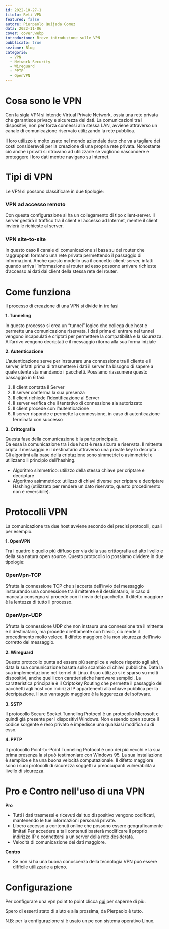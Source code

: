 ```yaml
---
id: 2022-10-27-1
titolo: Reti VPN
featured: false
autore: Pierpaolo Quijada Gomez
data: 2022-11-06
cover: cover.webp
introduzione: Breve introduzione sulle VPN
pubblicato: true
sezione: Blog
categorie:
  - VPN
  - Network Security
  - Wireguard
  - PPTP
  - OpenVPN
---
```


# Cosa sono le VPN

Con la sigla VPN si intende Virtual Private Network, ossia una rete privata che garantisce privacy e sicurezza dei dati.
La comunicazioni tra i dispositivi, non per forza connessi alla stessa LAN, avviene attraverso un canale di comunicazione riservato utilizzando la rete pubblica.

Il loro utilizzo è molto usato nel mondo aziendale dato che va a tagliare dei costi considerevoli per la creazione di una propria rete privata.
Nonostante ciò anche i privati si ritrovano ad utilizzarle se vogliono nascondere e proteggere i loro dati mentre navigano su Internet.

# Tipi di VPN

Le VPN si possono classificare in due tipologie:

### **VPN ad accesso remoto**

Con questa configurazione si ha un collegamento di tipo client-server.
Il server gestirà il traffico tra il client e l’accesso ad Internet, mentre il client invierà le richieste al server.

### **VPN site-to-site**

In questo caso il canale di comunicazione si basa su dei router che raggruppati formano una rete privata permettendo il passaggio di informazioni.
Anche questo modello usa il concetto client-server, infatti quando arriva l’informazione al router ad esso possono arrivare richieste d’accesso ai dati dai client della stessa rete del router.

# Come funziona

Il processo di creazione di una VPN si divide in tre fasi

**1. Tunneling**

In questo processo si crea un “tunnel” logico che collega due host e permette una comunicazione riservata.
I dati prima di entrare nel tunnel vengono incapsulati e criptati per permettere la compatibilità e la sicurezza.
All’arrivo vengono decriptati e il messaggio ritorna alla sua forma iniziale

**2. Autenticazione**

L’autenticazione serve per instaurare una connessione tra il cliente e il server, infatti prima di trasmettere i dati il server ha bisogno di sapere a quale utente sta mandando i pacchetti.
Possiamo riassumere questo passaggio in 6 fasi:

1. Il client contatta il Server
2. Il server conferma la sua presenza
3. Il client richiede l’identificazione al Server
4. Il server verifica che il tentativo di connessione sia autorizzato
5. Il client procede con l’autenticazione
6. Il server risponde e permette la connessione, in caso di autenticazione terminata con successo

**3. Crittografia**

Questa fase della comunicazione è la parte principale.  
Da essa la comunicazione tra i due host è resa sicura e riservata.
Il mittente cripta il messaggio e il destinatario attraverso una private key lo decripta .
Gli algoritmi alla base della criptazione sono simmetrici o asimmetrici e utilizzano il principio dell’hashing.

- Algoritmo simmetrico: utilizzo della stessa chiave per criptare e decriptare
- Algoritmo asimmetrico: utilizzo di chiavi diverse per criptare e decriptare
Hashing (utilizzato per rendere un dato riservato, questo procedimento non è reversibile).

# Protocolli VPN

La comunicazione tra due host avviene secondo dei precisi protocolli, quali per esempio.

**1. OpenVPN**

Tra i quattro è quello più diffuso per via della sua crittografia ad alto livello e della sua natura open source.
Questo protocollo lo possiamo dividere in due tipologie:

### **OpenVpn-TCP**

Sfrutta la connessione TCP che si accerta dell’invio del messaggio instaurando una connessione tra il mittente e il destinatario, in caso di mancata consegna si procede con il rinvio del pacchetto.
Il difetto maggiore è la lentezza di tutto il processo.

### **OpenVpn-UDP**

Sfrutta la connessione UDP che non instaura una connessione tra il mittente e il destinatario, ma procede direttamente con l’invio, ciò rende il procedimento molto veloce.
Il difetto maggiore è la non sicurezza dell’invio corretto del messaggio.

**2. Wireguard**

Questo protocollo punta ad essere più semplice e veloce rispetto agli altri, data la sua comunicazione basata sullo scambio di chiavi pubbliche.
Data la sua implementazione nel kernel di Linux il suo utilizzo si è sparso su molti dispositivi, anche quelli con caratteristiche hardware semplici.
La caratteristica principale è il Criptokey Routing che permette il passaggio dei pacchetti agli host con indirizzi IP appartenenti alla chiave pubblica per la decriptazione.
Il suo vantaggio maggiore è la leggerezza del software.

**3. SSTP**

Il protocollo Secure Socket Tunneling Protocol è un protocollo Microsoft e quindi già presente per i dispositivi Windows.
Non essendo open source il codice sorgente è reso privato e impedisce una qualsiasi modifica su di esso.

**4. PPTP**

Il protocollo Point-to-Point Tunneling Protocol è uno dei più vecchi e la sua prima presenza la si può testimoniare con Windows 95.
La sua installazione è semplice e ha una buona velocità computazionale.
Il difetto maggiore sono i suoi protocolli di sicurezza soggetti a preoccupanti vulnerabilità a livello di sicurezza.

# Pro e Contro nell'uso di una VPN

**Pro**

- Tutti i dati trasmessi e ricevuti dal tuo dispositivo vengono codificati, mantenendo le tue informazioni personali private.
- Libero accesso a contenuti online che possono essere geograficamente limitati.Per accedere a tali contenuti basterà modificare il proprio indirizzo IP e connettersi a un server della rete desiderata.
- Velocità di comunicazione dei dati maggiore.

**Contro**

- Se non si ha una buona conoscenza della tecnologia VPN può essere difficile utilizzarle a pieno.

# Configurazione

Per configurare una vpn point to point clicca [qui](https://www.digitalocean.com/community/tutorials/how-to-create-a-point-to-point-vpn-with-wireguard-on-ubuntu-16-04) per saperne di più.

Spero di esserti stato di aiuto e alla prossima, da Pierpaolo è tutto.

N.B: per la configurazione si è usato un pc con sistema operativo Linux.
